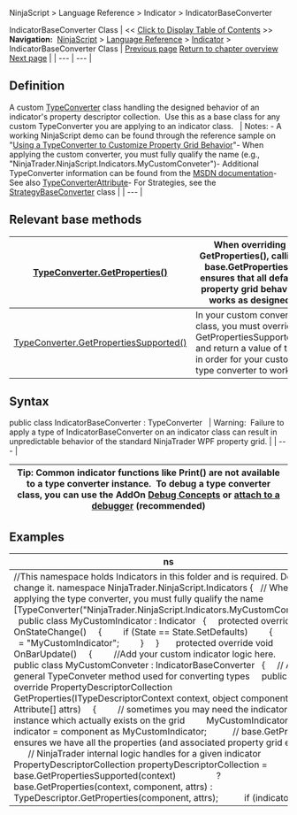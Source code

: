 ﻿
NinjaScript > Language Reference > Indicator > IndicatorBaseConverter

IndicatorBaseConverter Class
| << [Click to Display Table of Contents](indicatorbaseconverter.md) >> **Navigation:**     [NinjaScript](ninjascript.md) > [Language Reference](language_reference_wip.md) > [Indicator](indicator.md) > IndicatorBaseConverter Class | [Previous page](drawverticalgridlines.md) [Return to chapter overview](indicator.md) [Next page](ischartonly.md) |
| --- | --- |
## Definition
A custom [TypeConverter](https://msdn.microsoft.com/en-us/library/system.componentmodel.typeconverter%28v=vs.110%29.aspx) class handling the designed behavior of an indicator's property descriptor collection.  Use this as a base class for any custom TypeConverter you are applying to an indicator class.
 
| Notes: - A working NinjaScript demo can be found through the reference sample on "[Using a TypeConverter to Customize Property Grid Behavior](http://ninjatrader.com/support/forum/showthread.php?t=97919)"- When applying the custom converter, you must fully qualify the name (e.g., "NinjaTrader.NinjaScript.Indicators.MyCustomConveter")- Additional TypeConverter information can be found from the [MSDN documentation](https://msdn.microsoft.com/en-us/library/system.componentmodel.typeconverter%28v=vs.110%29.aspx)- See also [TypeConverterAttribute](typeconverterattribute.md)- For Strategies, see the [StrategyBaseConverter](strategybaseconverter.md) class |
| --- |

## 
## 
## Relevant base methods
| [TypeConverter.GetProperties()](https://msdn.microsoft.com/en-us/library/system.componentmodel.typeconverter.getproperties(v=vs.110).aspx) | When overriding GetProperties(), calling base.GetProperties() ensures that all default property grid behavior works as designed |
| --- | --- |
| [TypeConverter.GetPropertiesSupported()](https://msdn.microsoft.com/en-us/library/system.componentmodel.typeconverter.getpropertiessupported(v=vs.110).aspx) | In your custom converter class, you must override GetPropertiesSupported() and return a value of true in order for your custom type converter to work |

## Syntax
public class IndicatorBaseConverter : TypeConverter
 
| Warning:  Failure to apply a type of IndicatorBaseConverter on an indicator class can result in unpredictable behavior of the standard NinjaTrader WPF property grid. |
| --- |

| Tip: Common indicator functions like Print() are not available to a type converter instance.  To debug a type converter class, you can use the AddOn [Debug Concepts](alert_and_debug_concepts.md) or [attach to a debugger](visual_studio_debugging.md) (recommended) |
| --- |

## 
## 
## Examples
| ns |
| --- |
| //This namespace holds Indicators in this folder and is required. Do not change it. namespace NinjaTrader.NinjaScript.Indicators {    // When applying the type converter, you must fully qualify the name    [TypeConverter("NinjaTrader.NinjaScript.Indicators.MyCustomConveter")]    public class MyCustomIndicator : Indicator    {      protected override void OnStateChange()      {          if (State == State.SetDefaults)          {            Name   = "MyCustomIndicator";          }      }        protected override void OnBarUpdate()      {          //Add your custom indicator logic here.      }    }      public class MyCustomConveter : IndicatorBaseConverter    {      // A general TypeConveter method used for converting types      public override PropertyDescriptorCollection GetProperties(ITypeDescriptorContext context, object component, Attribute[] attrs)      {          // sometimes you may need the indicator instance which actually exists on the grid          MyCustomIndicator indicator = component as MyCustomIndicator;            // base.GetProperties ensures we have all the properties (and associated property grid editors)          // NinjaTrader internal logic handles for a given indicator          PropertyDescriptorCollection propertyDescriptorCollection = base.GetPropertiesSupported(context)                  ? base.GetProperties(context, component, attrs) : TypeDescriptor.GetProperties(component, attrs);            if (indicator == null || propertyDescriptorCollection == null)            return propertyDescriptorCollection;            // example of why you may need the instance that exists on the grid....          if (indicator.EntryHandling == EntryHandling.UniqueEntries)          {            // do something in the event a property contains some value...          }            // Loop all of the properties of the indicator          foreach (PropertyDescriptor property in propertyDescriptorCollection)          {            // do something with a specific property              // cannot call Print() here            // but you can call the static Output window "Process()"            NinjaTrader.Code.Output.Process(property.Name, PrintTo.OutputTab1);          }            // must return the collection after making changes          return propertyDescriptorCollection;      }        // Important:  This must return true otherwise the type converter will not be called      public override bool GetPropertiesSupported(ITypeDescriptorContext context)      { return true; }      }    } } |

